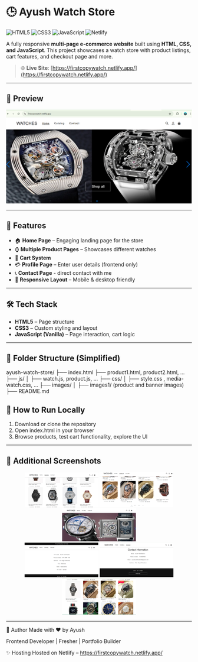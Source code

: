 # 🕒 Ayush Watch Store
![HTML5](https://img.shields.io/badge/HTML5-E34F26?style=for-the-badge&logo=html5&logoColor=white)
![CSS3](https://img.shields.io/badge/CSS3-1572B6?style=for-the-badge&logo=css3&logoColor=white)
![JavaScript](https://img.shields.io/badge/JavaScript-F7DF1E?style=for-the-badge&logo=javascript&logoColor=black)
![Netlify](https://img.shields.io/badge/Hosted_on-Netlify-00C7B7?style=for-the-badge&logo=netlify&logoColor=white)


A fully responsive **multi-page e-commerce website** built using **HTML, CSS, and JavaScript**. This project showcases a watch store with product listings, cart features, and checkout page and more.

> 🌐 **Live Site**: [https://firstcopywatch.netlify.app/](https://firstcopywatch.netlify.app/)

---

## 📸 Preview

![screenshot](images1/watch-preview.png) <!-- Replace with your actual image path or remove this line -->

---

## 🚀 Features

- 🏠 **Home Page** – Engaging landing page for the store
- ⌚ **Multiple Product Pages** – Showcases different watches
- 🛒 **Cart System** 
- 💳 **Profile Page** – Enter user details (frontend only)
- 📞 **Contact Page** - direct contact with me
- 📱 **Responsive Layout** – Mobile & desktop friendly

---

## 🛠️ Tech Stack

- **HTML5** – Page structure
- **CSS3** – Custom styling and layout
- **JavaScript (Vanilla)** – Page interaction, cart logic

---

## 📁 Folder Structure (Simplified)

ayush-watch-store/
├── index.html
├── product1.html, product2.html, ...
├── js/
│ ├── watch.js, product.js, ...
├── css/
│ ├── style.css , media-watch.css, ...
├── images/
│ ├── images1/ (product and banner images)
├── README.md


## 🧪 How to Run Locally

1. Download or clone the repository
2. Open index.html in your browser
3. Browse products, test cart functionality, explore the UI
---

## 📸 Additional Screenshots

<div align="center">
<img src="./images1/img1.png" width="200" />
<img src="./images1/img2.png" width="200" />
<img src="./images1/img3.png" width="200" />
<br/>
<img src="./images1/img4.png" width="200" />
<img src="./images1/img5.png" width="200" />
<img src="./images1/img6.png" width="200" />
</div>

---

📢 Author
Made with ❤️ by Ayush

Frontend Developer | Fresher | Portfolio Builder

✨ Hosting
Hosted on Netlify – https://firstcopywatch.netlify.app/
